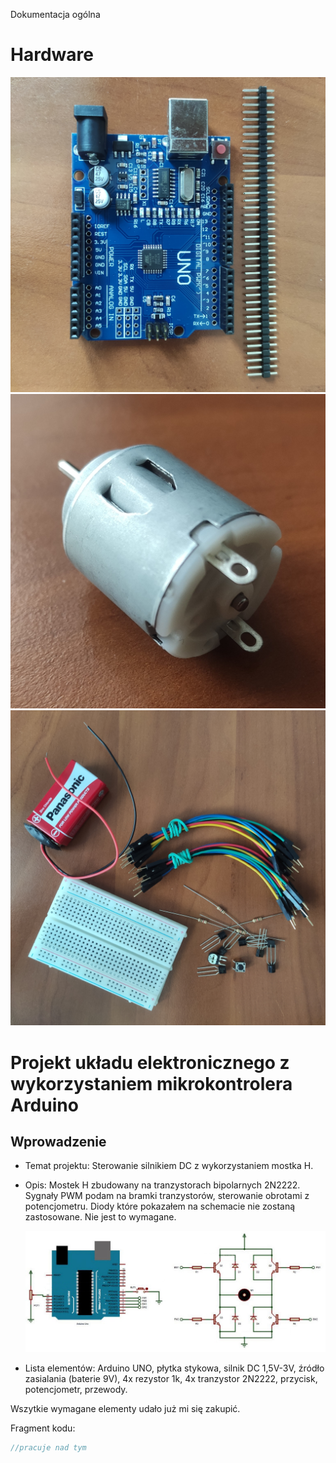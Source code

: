Dokumentacja ogólna

# Hardware

![img](./Arduino_Uno.jpg)
![img](./Silnik_DC.jpg)
![img](./Pozostale_Elementy.jpg)

# Projekt układu elektronicznego z wykorzystaniem mikrokontrolera Arduino

## Wprowadzenie

-   Temat projektu:
    Sterowanie silnikiem DC z wykorzystaniem mostka H.

-   Opis: 
    Mostek H zbudowany na tranzystorach bipolarnych 2N2222.
    Sygnały PWM podam na bramki tranzystorów, sterowanie obrotami z potencjometru.
    Diody które pokazałem na schemacie nie zostaną zastosowane. Nie jest to wymagane.

    ![img](./schemat_4tranz.jpg)

-   Lista elementów: 
    Arduino UNO, 
    płytka stykowa, 
    silnik DC 1,5V-3V, 
    źródło zasialania (baterie 9V), 
    4x rezystor 1k, 
    4x tranzystor 2N2222, 
    przycisk, 
    potencjometr, 
    przewody.

Wszytkie wymagane elementy udało już mi się zakupić.

Fragment kodu:

```cpp
//pracuje nad tym
```